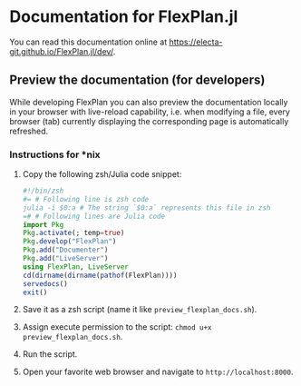 # Documentation for FlexPlan.jl

You can read this documentation online at <https://electa-git.github.io/FlexPlan.jl/dev/>.

## Preview the documentation (for developers)

While developing FlexPlan you can also preview the documentation locally in your browser
with live-reload capability, i.e. when modifying a file, every browser (tab) currently
displaying the corresponding page is automatically refreshed.

### Instructions for *nix

1. Copy the following zsh/Julia code snippet:

   ```julia
   #!/bin/zsh
   #= # Following line is zsh code
   julia -i $0:a # The string `$0:a` represents this file in zsh
   =# # Following lines are Julia code
   import Pkg
   Pkg.activate(; temp=true)
   Pkg.develop("FlexPlan")
   Pkg.add("Documenter")
   Pkg.add("LiveServer")
   using FlexPlan, LiveServer
   cd(dirname(dirname(pathof(FlexPlan))))
   servedocs()
   exit()
   ```

2. Save it as a zsh script (name it like `preview_flexplan_docs.sh`).
3. Assign execute permission to the script: `chmod u+x preview_flexplan_docs.sh`.
4. Run the script.
5. Open your favorite web browser and navigate to `http://localhost:8000`.

